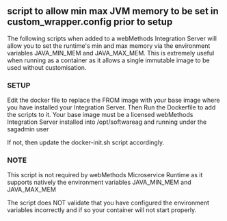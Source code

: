 ## script to allow min max JVM memory to be set in custom_wrapper.config prior to setup

The following scripts when added to a webMethods Integration Server will allow you to set the
runtime's min and max memory via the environment variables JAVA_MIN_MEM and JAVA_MAX_MEM.
This is extremely useful when running as a container as it allows a single immutable image to 
be used without customisation.

### SETUP

Edit the docker file to replace the FROM image with your base image where you have installed your Integration Server.
Then Run the Dockerfile to add the scripts to it. Your base image must be a licensed webMethods Integration Server installed 
into /opt/softwareag and running under the sagadmin user

If not, then update the docker-init.sh script accordingly.

### NOTE

This script is not required by webMethods Microservice Runtime as it supports natively the
environment variables JAVA_MIN_MEM and JAVA_MAX_MEM

The script does NOT validate that you have configured the environment variables incorrectly and if so
your container will not start properly.
